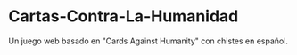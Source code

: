 # Cartas-Contra-La-Humanidad
Un juego web basado en "Cards Against Humanity" con chistes en español.
